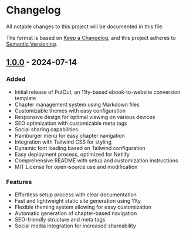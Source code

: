 # Changelog

All notable changes to this project will be documented in this file.

The format is based on [Keep a Changelog](https://keepachangelog.com/en/1.0.0/),
and this project adheres to [Semantic Versioning](https://semver.org/spec/v2.0.0.html).

## [1.0.0] - 2024-07-14

### Added
- Initial release of PutOut, an 11ty-based ebook-to-website conversion template
- Chapter management system using Markdown files
- Customizable themes with easy configuration
- Responsive design for optimal viewing on various devices
- SEO optimization with customizable meta tags
- Social sharing capabilities
- Hamburger menu for easy chapter navigation
- Integration with Tailwind CSS for styling
- Dynamic font loading based on Tailwind configuration
- Easy deployment process, optimized for Netlify
- Comprehensive README with setup and customization instructions
- MIT License for open-source use and modification

### Features
- Effortless setup process with clear documentation
- Fast and lightweight static site generation using 11ty
- Flexible theming system allowing for easy customization
- Automatic generation of chapter-based navigation
- SEO-friendly structure and meta tags
- Social media integration for increased shareability

[1.0.0]: https://github.com/deepakness/putout/releases/tag/v1.0.0